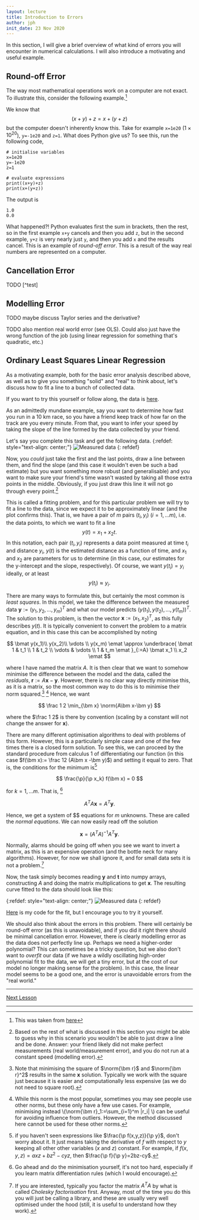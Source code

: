 ```yaml
---
layout: lecture
title: Introduction to Errors
author: jph
init_date: 23 Nov 2020
---
```


In this section, I will give a brief overview of what kind of errors you will encounter in numerical calculations. I will also introduce a motivating and useful example. 

## Round-off Error 

The way most mathematical operations work on a computer are not exact. To illustrate this, consider the following example.[^1]

We know that 
$$
(x+y)+z=x+(y+z)
$$
but the computer doesn't inherently know this. Take for example `x=1e20` ($1\times 10^{20}$), `y=-1e20` and `z=1`. What does Python give us? To see this, run the following code,
```
# initialise variables
x=1e20
y=-1e20
z=1

# evaluate expressions
print((x+y)+z)
print(x+(y+z))
```
The output is 
```
1.0
0.0
```
What happened?! Python evaluates first the sum in brackets, then the rest, so in the first example `x+y` cancels and then you add `z`, but in the second example, `y+z` is very nearly just `y`, and then you add `x` and the results cancel. This is an example of _round-off error_. This is a result of the way real numbers are represented on a computer. 

## Cancellation Error
TODO [^test]

## Modelling Error 
TODO maybe discuss Taylor series and the derivative? 

TODO also mention real world error (see OLS). Could also just have the wrong function of the job (using linear regression for something that's quadratic, etc.)

## Ordinary Least Squares Linear Regression

As a motivating example, both for the basic error analysis described above, as well as to give you something "solid" and "real" to think about, let's discuss how to fit a line to a bunch of collected data. 

If you want to try this yourself or follow along, the data is [here](sec1_2_data.csv). 

As an admittedly mundane example, say you want to determine how fast you run in a 10 km race, so you have a friend keep track of how far on the track are you every minute. From that, you want to infer your speed by taking the slope of the line formed by the data collected by your friend. 

Let's say you complete this task and get the following data. 
{:refdef: style="text-align: center;"}
![Measured data](data_only.png) 
{: refdef}

Now, you _could_ just take the first and the last points, draw a line between them, and find the slope (and this case it wouldn't even be such a bad estimate) but you want something more robust (and generalisable) and you want to make sure your friend's time wasn't wasted by taking all those extra points in the middle. Obviously, if you just draw this line it will not go through every point.[^2]

This is called a fitting problem, and for this particular problem we will try to fit a line to the data, since we expect it to be approximately linear (and the plot confirms this). That is, we have a pair of $m$ pairs $(t_i, y_i)$ ($i=1,...m$), i.e. the data points, to which we want to fit a line 
$$
y(t) = x_1 + x_2 t.
$$
In this notation, each pair $(t_i, y_i)$ represents a data point measured at time $t_i$ and distance $y_i$, $y(t)$ is the estimated distance as a function of time, and $x_1$ and $x_2$ are parameters for us to determine (in this case, our estimates for the y-intercept and the slope, respectively). Of course, we want $y(t_i)=y_i$ ideally, or at least 
$$
y(t_i)\approx y_i. 
$$

There are many ways to formulate this, but certainly the most common is _least squares_. In this model, we take the difference between the measured data $\bm y:=(y_1,y_2,...,y_m)^T$ and what our model predicts $(y(t_1),y(t_2),...,y(t_m))^T$. The solution to this problem, is then the vector $\bm x:=(x_1,x_2)^T$, as this fully describes $y(t)$. It is typically convenient to convert the problem to a matrix equation, and in this case this can be accomplished by noting 

$$
\bmat 
y(x_1)\\ 
y(x_2)\\
\vdots \\
y(x_m)
\emat 
\approx
\underbrace{
\bmat 
1 & t_1 \\
1 & t_2 \\
\vdots & \vdots \\
1 & t_m
\emat
}_{:=A}
\bmat
x_1 \\
x_2 
\emat 
$$

where I have named the matrix $A$. It is then clear that we want to somehow minimise the difference between the model and the data, called the _residuals_, $\bm r:=A\bm x-\bm y$. However, there is no clear way directly minimise this, as it is a matrix, so the most common way to do this is to minimise their norm squared.[^3] [^4] Hence, we want 

$$
\frac 1 2 \min_{\bm x} \norm{A\bm x-\bm y}
$$

where the $\frac 1 2$ is there by convention (scaling by a constant will not change the answer for $\bm x$). 

There are many different optimisation algorithms to deal with problems of this form. However, this is a particularly simple case and one of the few times there is a closed form solution. To see this, we can proceed by the standard procedure from calculus 1 of differentiating our function (in this case $f(\bm x):= \frac 12 (A\bm x -\bm y)$) and setting it equal to zero. That is, the conditions for the minimum is[^partialderiv]

$$
\frac{\p}{\p x_k} f(\bm x) = 0
$$

for $k=1,...m$. That is, [^minimise]

$$
A^TA\bm x = A^T \bm y.
$$

Hence, we get a system of $$ equations for $m$ unknowns. These are called the _normal equations_. We can now easily read off the solution 

$$
\bm x = (A^TA)^{-1}A^T\bm y. 
$$

Normally, alarms should be going off when you see we want to invert a matrix, as this is an expensive operation (and the bottle neck for many algorithms). However, for now we shall ignore it, and for small data sets it is not a problem.[^cholesky]

Now, the task simply becomes reading $\bm y$ and $\bm t$ into numpy arrays, constructing $A$ and doing the matrix multiplications to get $\bm x$. The resulting curve fitted to the data should look like this:

{:refdef: style="text-align: center;"}
![Measured data](myfit.png) 
{: refdef}

[Here](fit.ipynb) is my code for the fit, but I encourage you to try it yourself. 

We should also think about the errors in this problem. There will certainly be round-off error (as this is unavoidable), and if you did it right there should be minimal cancellation error. However, there is clearly modelling error as the data does not perfectly line up. Perhaps we need a higher-order polynomial? This can sometimes be a tricky question, but we also don't want to _overfit_ our data (if we have a wildly oscillating high-order polynomial fit to the data, we will get a tiny error, but at the cost of our model no longer making sense for the problem). In this case, the linear model seems to be a good one, and the error is unavoidable errors from the "real world." 

<hr>

[Next Lesson](sec1_3)

<hr> 


[^1]: This was taken from [here](https://github.com/PHY407-UofT/lectures-2018/blob/master/Lecture01/L01%20-%20python%20basics.ipynb)

[^2]: Based on the rest of what is discussed in this section you might be able to guess why in this scenario you wouldn't be able to just draw a line and be done. Answer: your friend likely did not make perfect measurements (real world/measurement error), and you do not run at a constant speed (modelling error). 

[^3]: Note that minimising the square of $\norm{\bm r}$ and $\norm{\bm r}^2$ results in the same $\bm x$ solution. Typically we work with the square just because it is easier and computationally less expensive (as we do not need to square root).  

[^4]: While this norm is the most popular, sometimes you may see people use other norms, but these only have a few use cases. For example, minimising instead \\(\norm{\bm r}\_1:=\\sum\_{i=1}^m \|r\_i\| \\) can be useful for avoiding influence from outliers. However, the method discussed here cannot be used for these other norms. 

[^partialderiv]: if you haven't seen expressions like $\frac{\p f(x,y,z)}{\p y}$, don't worry about it. It just means taking the derivative of $f$ with respect to $y$ keeping all other other variables ($x$ and $z$) constant. For example, if $f(x,y,z)=axz+bz^2-cyz$, then $\frac{\p f}{\p y}=2bz-cy$. 

[^minimise]: Go ahead and do the minimisation yourself, it's not too hard, especially if you learn matrix differentiation rules (which I would encourage). 

[^cholesky]: If you are interested, typically you factor the matrix $A^TA$ by what is called _Cholesky factorisation_ first. Anyway, most of the time you do this you will just be calling a library, and these are usually very well optimised under the hood (still, it is useful to understand how they work). 